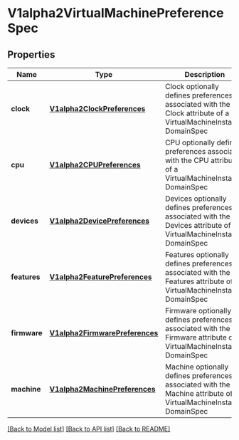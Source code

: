 # V1alpha2VirtualMachinePreferenceSpec

## Properties
Name | Type | Description | Notes
------------ | ------------- | ------------- | -------------
**clock** | [**V1alpha2ClockPreferences**](V1alpha2ClockPreferences.md) | Clock optionally defines preferences associated with the Clock attribute of a VirtualMachineInstance DomainSpec | [optional] 
**cpu** | [**V1alpha2CPUPreferences**](V1alpha2CPUPreferences.md) | CPU optionally defines preferences associated with the CPU attribute of a VirtualMachineInstance DomainSpec | [optional] 
**devices** | [**V1alpha2DevicePreferences**](V1alpha2DevicePreferences.md) | Devices optionally defines preferences associated with the Devices attribute of a VirtualMachineInstance DomainSpec | [optional] 
**features** | [**V1alpha2FeaturePreferences**](V1alpha2FeaturePreferences.md) | Features optionally defines preferences associated with the Features attribute of a VirtualMachineInstance DomainSpec | [optional] 
**firmware** | [**V1alpha2FirmwarePreferences**](V1alpha2FirmwarePreferences.md) | Firmware optionally defines preferences associated with the Firmware attribute of a VirtualMachineInstance DomainSpec | [optional] 
**machine** | [**V1alpha2MachinePreferences**](V1alpha2MachinePreferences.md) | Machine optionally defines preferences associated with the Machine attribute of a VirtualMachineInstance DomainSpec | [optional] 

[[Back to Model list]](../README.md#documentation-for-models) [[Back to API list]](../README.md#documentation-for-api-endpoints) [[Back to README]](../README.md)


